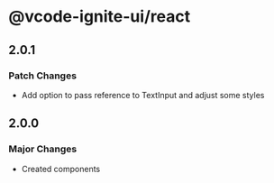 # @vcode-ignite-ui/react

## 2.0.1

### Patch Changes

- Add option to pass reference to TextInput and adjust some styles

## 2.0.0

### Major Changes

- Created components
